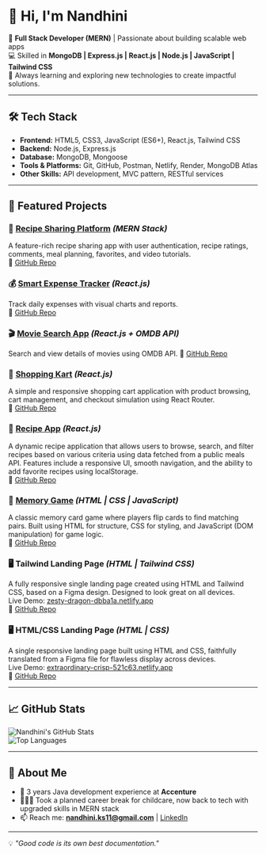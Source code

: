 # 👋 Hi, I'm Nandhini  

🚀 **Full Stack Developer (MERN)** | Passionate about building scalable web apps  
💻 Skilled in **MongoDB | Express.js | React.js | Node.js | JavaScript | Tailwind CSS**  
🌱 Always learning and exploring new technologies to create impactful solutions.  

---

## 🛠 Tech Stack  
- **Frontend:** HTML5, CSS3, JavaScript (ES6+), React.js, Tailwind CSS  
- **Backend:** Node.js, Express.js  
- **Database:** MongoDB, Mongoose  
- **Tools & Platforms:** Git, GitHub, Postman, Netlify, Render, MongoDB Atlas  
- **Other Skills:** API development, MVC pattern, RESTful services  

---

## 📌 Featured Projects  
### 🍲 [Recipe Sharing Platform](https://yummyhub-recipes.netlify.app/) *(MERN Stack)*  
A feature-rich recipe sharing app with user authentication, recipe ratings, comments, meal planning, favorites, and video tutorials.  
🔗 [GitHub Repo](https://github.com/nandhini-11-cmd/recipeSharingApp)  

### 💰 [Smart Expense Tracker](https://bucolic-druid-7443ff.netlify.app) *(React.js)*  
Track daily expenses with visual charts and reports.  
🔗 [GitHub Repo](https://github.com/nandhini-11-cmd/income_expenses_tracker)

### 🎬 [Movie Search App](https://bright-bonbon-041f68.netlify.app) *(React.js + OMDB API)*  
Search and view details of movies using OMDB API. 
🔗 [GitHub Repo](https://github.com/nandhini-11-cmd/search_movie_app)

### 🛒 [Shopping Kart](https://hilarious-donut-7f43fb.netlify.app) *(React.js)*  
A simple and responsive shopping cart application with product browsing, cart management, and checkout simulation using React Router.  
🔗 [GitHub Repo](https://github.com/nandhini-11-cmd/shopify_router)  

### 🍲 [Recipe App](https://lucky-pegasus-eb9526.netlify.app) *(React.js)*  
A dynamic recipe application that allows users to browse, search, and filter recipes based on various criteria using data fetched from a public meals API. Features include a responsive UI, smooth navigation, and the ability to add favorite recipes using localStorage.  
🔗 [GitHub Repo](https://github.com/nandhini-11-cmd/recipe_app) 

### 🧠 [Memory Game](https://benevolent-conkies-55a639.netlify.app) *(HTML | CSS | JavaScript)*  
A classic memory card game where players flip cards to find matching pairs. Built using HTML for structure, CSS for styling, and JavaScript (DOM manipulation) for game logic.  
🔗 [GitHub Repo](https://github.com/nandhini-11-cmd/MINI_PROJECT_1)  

### 🖥️ Tailwind Landing Page *(HTML | Tailwind CSS)*  
A fully responsive single landing page created using HTML and Tailwind CSS, based on a Figma design. Designed to look great on all devices.  
Live Demo: [zesty-dragon-dbba1a.netlify.app](https://zesty-dragon-dbba1a.netlify.app/)  
🔗 [GitHub Repo](https://github.com/nandhini-11-cmd/GUVI_TAST2_TAILWIND/)

### 🖥️ HTML/CSS Landing Page *(HTML | CSS)*  
A single responsive landing page built using HTML and CSS, faithfully translated from a Figma file for flawless display across devices.  
Live Demo: [extraordinary-crisp-521c63.netlify.app](https://extraordinary-crisp-521c63.netlify.app/)  
🔗 [GitHub Repo](https://github.com/nandhini-11-cmd/GUVI_ASSIGN1_HTML_CSS/)

---

## 📈 GitHub Stats  
![Nandhini's GitHub Stats](https://github-readme-stats.vercel.app/api?username=nandhini-11-cmd&show_icons=true&theme=radical)  
![Top Languages](https://github-readme-stats.vercel.app/api/top-langs/?username=nandhini-11-cmd&layout=compact&theme=radical)  

---

## 🌟 About Me  
- 🎯 3 years Java development experience at **Accenture**  
- 👩‍👧‍👦 Took a planned career break for childcare, now back to tech with upgraded skills in MERN stack  
- 📫 Reach me: **nandhini.ks11@gmail.com** | [LinkedIn](https://www.linkedin.com/in/nandhiniks-mern)  

---

💡 *"Good code is its own best documentation."* 
